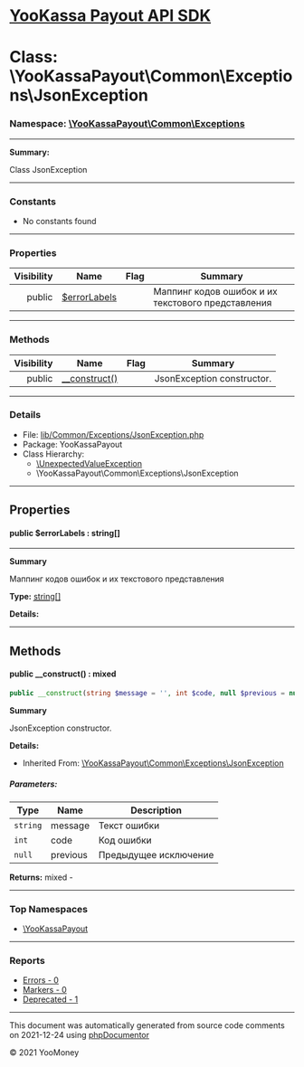 # [YooKassa Payout API SDK](../home.md)

# Class: \YooKassaPayout\Common\Exceptions\JsonException
### Namespace: [\YooKassaPayout\Common\Exceptions](../namespaces/yookassapayout-common-exceptions.md)
---
**Summary:**

Class JsonException

---
### Constants
* No constants found
---
### Properties
| Visibility | Name | Flag | Summary |
| ----------:| ---- | ---- | ------- |
| public | [$errorLabels](../classes/YooKassaPayout-Common-Exceptions-JsonException.md#property_errorLabels) |  | Маппинг кодов ошибок и их текстового представления |
---
### Methods
| Visibility | Name | Flag | Summary |
| ----------:| ---- | ---- | ------- |
| public | [__construct()](../classes/YooKassaPayout-Common-Exceptions-JsonException.md#method___construct) |  | JsonException constructor. |
---
### Details
* File: [lib/Common/Exceptions/JsonException.php](../../lib/Common/Exceptions/JsonException.php)
* Package: YooKassaPayout
* Class Hierarchy: 
  * [\UnexpectedValueException](\UnexpectedValueException)
  * \YooKassaPayout\Common\Exceptions\JsonException
---
## Properties
<a name="property_errorLabels"></a>
#### public $errorLabels : string[]
---
**Summary**

Маппинг кодов ошибок и их текстового представления

**Type:** <a href="../string[]"><abbr title="string[]">string[]</abbr></a>

**Details:**



---
## Methods
<a name="method___construct" class="anchor"></a>
#### public __construct() : mixed

```php
public __construct(string $message = '', int $code, null $previous = null) : mixed
```

**Summary**

JsonException constructor.

**Details:**
* Inherited From: [\YooKassaPayout\Common\Exceptions\JsonException](../classes/YooKassaPayout-Common-Exceptions-JsonException.md)
##### Parameters:
| Type | Name | Description |
| ---- | ---- | ----------- |
| <code lang="php">string</code> | message  | Текст ошибки |
| <code lang="php">int</code> | code  | Код ошибки |
| <code lang="php">null</code> | previous  | Предыдущее исключение |

**Returns:** mixed - 



---

### Top Namespaces

* [\YooKassaPayout](../namespaces/yookassapayout.md)

---

### Reports
* [Errors - 0](../reports/errors.md)
* [Markers - 0](../reports/markers.md)
* [Deprecated - 1](../reports/deprecated.md)

---

This document was automatically generated from source code comments on 2021-12-24 using [phpDocumentor](http://www.phpdoc.org/)

&copy; 2021 YooMoney